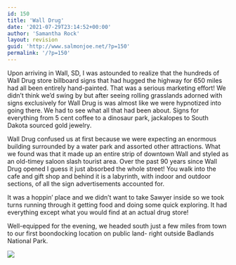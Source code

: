```yaml
---
id: 150
title: 'Wall Drug'
date: '2021-07-29T23:14:52+00:00'
author: 'Samantha Rock'
layout: revision
guid: 'http://www.salmonjoe.net/?p=150'
permalink: '/?p=150'
---
```


<div class="boldgrid-section"><div class="container"><div class="row"><div class="col-md-12 col-xs-12 col-sm-12">Upon arriving in Wall, SD, I was astounded to realize that the hundreds of Wall Drug store billboard signs that had hugged the highway for 650 miles had all been entirely hand-painted. That was a serious marketing effort! We didn’t think we’d swing by but after seeing rolling grasslands adorned with signs exclusively for Wall Drug is was almost like we were hypnotized into going there. We had to see what all that had been about. Signs for everything from 5 cent coffee to a dinosaur park, jackalopes to South Dakota sourced gold jewelry.

Wall Drug confused us at first because we were expecting an enormous building surrounded by a water park and assorted other attractions. What we found was that it made up an entire strip of downtown Wall and styled as an old-timey saloon slash tourist area. Over the past 90 years since Wall Drug opened I guess it just absorbed the whole street! You walk into the cafe and gift shop and behind it is a labyrinth, with indoor and outdoor sections, of all the sign advertisements accounted for.

It was a hoppin’ place and we didn’t want to take Sawyer inside so we took turns running through it getting food and doing some quick exploring. It had everything except what you would find at an actual drug store!

Well-equipped for the evening, we headed south just a few miles from town to our first boondocking location on public land- right outside Badlands National Park.

![](http://www.salmonjoe.net/wp-content/uploads/2021/07/IMG_0089-300x225.jpg)

</div></div></div></div>